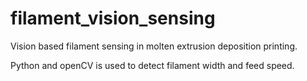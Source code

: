 # filament_vision_sensing
Vision based filament sensing in molten extrusion deposition printing.

Python and openCV is used to detect filament width and feed speed.